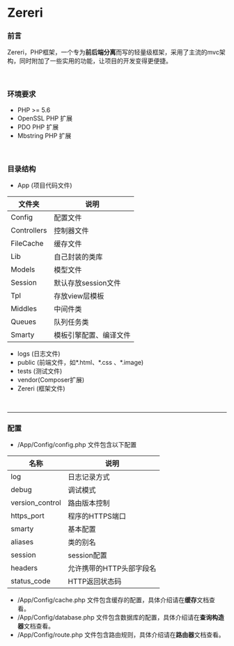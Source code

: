 # Zereri

### 前言

Zereri，PHP框架，一个专为**前后端分离**而写的轻量级框架，采用了主流的mvc架构，同时附加了一些实用的功能，让项目的开发变得更便捷。

<br/>

### 环境要求

- PHP >= 5.6
- OpenSSL PHP 扩展
- PDO PHP 扩展
- Mbstring PHP 扩展


<br/>


### 目录结构

- App     (项目代码文件)

| 文件夹         | 说明            |
| ----------- | ------------- |
| Config      | 配置文件          |
| Controllers | 控制器文件         |
| FileCache   | 缓存文件          |
| Lib         | 自己封装的类库       |
| Models      | 模型文件          |
| Session     | 默认存放session文件 |
| Tpl         | 存放view层模板     |
| Middles     | 中间件类          |
| Queues      | 队列任务类         |
| Smarty      | 模板引擎配置、编译文件   |

- logs      (日志文件)
- public  (前端文件，如\*.html、\*.css 、*.image)
- tests    (测试文件)
- vendor(Composer扩展)
- Zereri  (框架文件)

<br/>

------

### 配置

- /App/Config/config.php 文件包含以下配置

| 名称              | 说明             |
| --------------- | -------------- |
| log             | 日志记录方式         |
| debug           | 调试模式           |
| version_control | 路由版本控制         |
| https_port      | 程序的HTTPS端口     |
| smarty          | 基本配置           |
| aliases         | 类的别名           |
| session         | session配置      |
| headers         | 允许携带的HTTP头部字段名 |
| status_code     | HTTP返回状态码      |

- /App/Config/cache.php 文件包含缓存的配置，具体介绍请在**缓存**文档查看。
- /App/Config/database.php 文件包含数据库的配置，具体介绍请在**查询构造器**文档查看。
- /App/Config/route.php 文件包含路由规则，具体介绍请在**路由器**文档查看。

